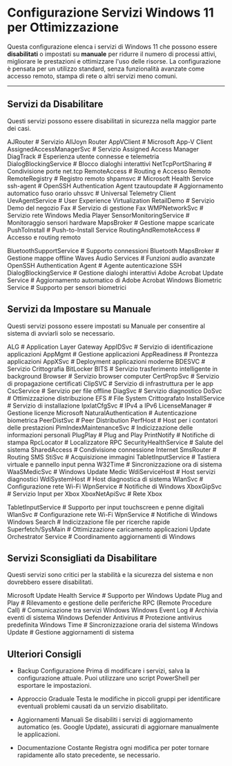 # Configurazione Servizi Windows 11 per Ottimizzazione

Questa configurazione elenca i servizi di Windows 11 che possono essere **disabilitati** o impostati su **manuale** per ridurre il numero di processi attivi, migliorare le prestazioni e ottimizzare l'uso delle risorse. La configurazione è pensata per un utilizzo standard, senza funzionalità avanzate come accesso remoto, stampa di rete o altri servizi meno comuni.

---

## **Servizi da Disabilitare**
Questi servizi possono essere disabilitati in sicurezza nella maggior parte dei casi.

AJRouter                       # Servizio AllJoyn Router
AppVClient                     # Microsoft App-V Client
AssignedAccessManagerSvc       # Servizio Assigned Access Manager
DiagTrack                      # Esperienza utente connesse e telemetria
DialogBlockingService          # Blocco dialoghi interattivi
NetTcpPortSharing              # Condivisione porte net.tcp
RemoteAccess                   # Routing e Accesso Remoto
RemoteRegistry                 # Registro remoto
shpamsvc                       # Microsoft Health Service
ssh-agent                      # OpenSSH Authentication Agent
tzautoupdate                   # Aggiornamento automatico fuso orario
uhssvc                         # Universal Telemetry Client
UevAgentService                # User Experience Virtualization
RetailDemo                     # Servizio Demo del negozio
Fax                            # Servizio di gestione Fax
WMPNetworkSvc                  # Servizio rete Windows Media Player
SensorMonitoringService        # Monitoraggio sensori hardware
MapsBroker                     # Gestione mappe scaricate
PushToInstall                  # Push-to-Install Service
RoutingAndRemoteAccess         # Accesso e routing remoto

BluetoothSupportService        # Supporto connessioni Bluetooth
MapsBroker                     # Gestione mappe offline
Waves Audio Services           # Funzioni audio avanzate
OpenSSH Authentication Agent   # Agente autenticazione SSH
DialogBlockingService          # Gestione dialoghi interattivi
Adobe Acrobat Update Service   # Aggiornamento automatico di Adobe Acrobat
Windows Biometric Service      # Supporto per sensori biometrici


## **Servizi da Impostare su Manuale**
Questi servizi possono essere impostati su Manuale per consentire al sistema di avviarli solo se necessario.

ALG                            # Application Layer Gateway
AppIDSvc                       # Servizio di identificazione applicazioni
AppMgmt                        # Gestione applicazioni
AppReadiness                   # Prontezza applicazioni
AppXSvc                        # Deployment applicazioni moderne
BDESVC                         # Servizio Crittografia BitLocker
BITS                           # Servizio trasferimento intelligente in background
Browser                        # Servizio browser computer
CertPropSvc                    # Servizio di propagazione certificati
ClipSVC                        # Servizio di infrastruttura per le app
CscService                     # Servizio per file offline
DiagSvc                        # Servizio diagnostico
DoSvc                          # Ottimizzazione distribuzione
EFS                            # File System Crittografato
InstallService                 # Servizio di installazione
IpxlatCfgSvc                   # IPv4 a IPv6
LicenseManager                 # Gestione licenze Microsoft
NaturalAuthentication          # Autenticazione biometrica
PeerDistSvc                    # Peer Distribution
PerfHost                       # Host per i contatori delle prestazioni
PimIndexMaintenanceSvc         # Indicizzazione delle informazioni personali
PlugPlay                       # Plug and Play
PrintNotify                    # Notifiche di stampa
RpcLocator                     # Localizzatore RPC
SecurityHealthService          # Salute del sistema
SharedAccess                   # Condivisione connessione Internet
SmsRouter                      # Routing SMS
StiSvc                         # Acquisizione immagini
TabletInputService             # Tastiera virtuale e pannello input penna
W32Time                        # Sincronizzazione ora di sistema
WaaSMedicSvc                   # Windows Update Medic
WdiServiceHost                 # Host servizi diagnostici
WdiSystemHost                  # Host diagnostica di sistema
WlanSvc                        # Configurazione rete Wi-Fi
WpnService                     # Notifiche di Windows
XboxGipSvc                     # Servizio Input per Xbox
XboxNetApiSvc                  # Rete Xbox

TabletInputService             # Supporto per input touchscreen e penne digitali
WlanSvc                        # Configurazione rete Wi-Fi
WpnService                     # Notifiche di Windows
Windows Search                 # Indicizzazione file per ricerche rapide
Superfetch/SysMain             # Ottimizzazione caricamento applicazioni
Update Orchestrator Service    # Coordinamento aggiornamenti di Windows

## **Servizi Sconsigliati da Disabilitare**
Questi servizi sono critici per la stabilità e la sicurezza del sistema e non dovrebbero essere disabilitati.

Microsoft Update Health Service # Supporto per Windows Update
Plug and Play                  # Rilevamento e gestione delle periferiche
RPC (Remote Procedure Call)    # Comunicazione tra servizi Windows
Windows Event Log              # Archivia eventi di sistema
Windows Defender Antivirus     # Protezione antivirus predefinita
Windows Time                   # Sincronizzazione oraria del sistema
Windows Update                 # Gestione aggiornamenti di sistema

## Ulteriori Consigli
- Backup Configurazione
Prima di modificare i servizi, salva la configurazione attuale. Puoi utilizzare uno script PowerShell per esportare le impostazioni.

- Approccio Graduale
Testa le modifiche in piccoli gruppi per identificare eventuali problemi causati da un servizio disabilitato.

- Aggiornamenti Manuali
Se disabiliti i servizi di aggiornamento automatico (es. Google Update), assicurati di aggiornare manualmente le applicazioni.

- Documentazione Costante
Registra ogni modifica per poter tornare rapidamente allo stato precedente, se necessario.

